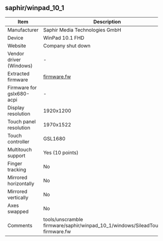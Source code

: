 saphir/winpad_10_1
------------------

| Item                      | Description                                                                     |
| ------------------------- | ------------------------------------------------------------------------------- |
| Manufacturer              | Saphir Media Technologies GmbH                                                  |
| Device                    | WinPad 10.1 FHD                                                                 |
| Website                   | Company shut down                                                               |
| Vendor driver (Windows)   | -                                                                               |
| Extracted firmware        | [firmware.fw](firmware.fw)                                                      |
| Firmware for gslx680-acpi | -                                                                               |
| Display resolution        | 1920x1200                                                                       |
| Touch panel resolution    | 1970x1522                                                                       |
| Touch controller          | GSL1680                                                                         |
| Multitouch support        | Yes (10 points)                                                                 |
| Finger tracking           | No                                                                              |
| Mirrored horizontally     | No                                                                              |
| Mirrored vertically       | No                                                                              |
| Axes swapped              | No                                                                              |
| Comments                  | tools/unscramble firmware/saphir/winpad_10_1/windows/SileadTouch.fw firmware.fw |
